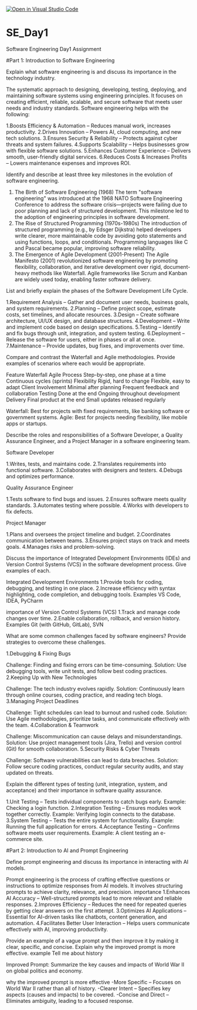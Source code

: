 [![Open in Visual Studio Code](https://classroom.github.com/assets/open-in-vscode-2e0aaae1b6195c2367325f4f02e2d04e9abb55f0b24a779b69b11b9e10269abc.svg)](https://classroom.github.com/online_ide?assignment_repo_id=18343832&assignment_repo_type=AssignmentRepo)
# SE_Day1
Software Engineering Day1 Assignment

#Part 1: Introduction to Software Engineering

Explain what software engineering is and discuss its importance in the technology industry.

The systematic approach to designing, developing, testing, deploying, and maintaining software systems using engineering principles.
It focuses on creating efficient, reliable, scalable, and secure software that meets user needs and industry standards. Software engineering helps with the following:

1.Boosts Efficiency & Automation – Reduces manual work, increases productivity.
2.Drives Innovation – Powers AI, cloud computing, and new tech solutions.
3.Ensures Security & Reliability – Protects against cyber threats and system failures.
4.Supports Scalability – Helps businesses grow with flexible software solutions.
5.Enhances Customer Experience – Delivers smooth, user-friendly digital services.
6.Reduces Costs & Increases Profits – Lowers maintenance expenses and improves ROI.

Identify and describe at least three key milestones in the evolution of software engineering.

1. The Birth of Software Engineering (1968)
The term "software engineering" was introduced at the 1968 NATO Software Engineering Conference to address the software crisis—projects were failing due to poor planning and lack of structured development.
This milestone led to the adoption of engineering principles in software development.
2. The Rise of Structured Programming (1970s-1980s)
The introduction of structured programming (e.g., by Edsger Dijkstra) helped developers write clearer, more maintainable code by avoiding goto statements and using functions, loops, and conditionals.
Programming languages like C and Pascal became popular, improving software reliability.
3. The Emergence of Agile Development (2001-Present)
The Agile Manifesto (2001) revolutionized software engineering by promoting flexibility, collaboration, and iterative development over rigid, document-heavy methods like Waterfall.
Agile frameworks like Scrum and Kanban are widely used today, enabling faster software delivery.

List and briefly explain the phases of the Software Development Life Cycle.

1.Requirement Analysis – Gather and document user needs, business goals, and system requirements.
2.Planning – Define project scope, estimate costs, set timelines, and allocate resources.
3.Design – Create software architecture, UI/UX design, and database structures.
4.Development – Write and implement code based on design specifications.
5.Testing – Identify and fix bugs through unit, integration, and system testing.
6.Deployment – Release the software for users, either in phases or all at once.
7.Maintenance – Provide updates, bug fixes, and improvements over time.

Compare and contrast the Waterfall and Agile methodologies. Provide examples of scenarios where each would be appropriate.

Feature	             Waterfall                                             Agile
Process	            Step-by-step, one phase at a time	              Continuous cycles (sprints)
Flexibility       	Rigid, hard to change                          	Flexible, easy to adapt
Client              Involvement	Minimal after planning	            Frequent feedback and collaboration
Testing	            Done at the end	                                Ongoing throughout development
Delivery	          Final product at the end	                      Small updates released regularly

Waterfall: Best for projects with fixed requirements, like banking software or government systems.
Agile: Best for projects needing flexibility, like mobile apps or startups.

Describe the roles and responsibilities of a Software Developer, a Quality Assurance Engineer, and a Project Manager in a software engineering team.

Software Developer     

1.Writes, tests, and maintains code.
2.Translates requirements into functional software.
3.Collaborates with designers and testers.
4.Debugs and optimizes performance.

Quality Assurance Engineer

1.Tests software to find bugs and issues.
2.Ensures software meets quality standards.
3.Automates testing where possible.
4.Works with developers to fix defects.

Project Manager

1.Plans and oversees the project timeline and budget.
2.Coordinates communication between teams.
3.Ensures project stays on track and meets goals.
4.Manages risks and problem-solving.

Discuss the importance of Integrated Development Environments (IDEs) and Version Control Systems (VCS) in the software development process. Give examples of each.

 Integrated Development Environments
 1.Provide tools for coding, debugging, and testing in one place.
 2.Increase efficiency with syntax highlighting, code completion, and debugging tools.
Examples
 VS Code, IDEA, PyCharm
 
 importance of Version Control Systems (VCS) 
 1.Track and manage code changes over time.
 2.Enable collaboration, rollback, and version history.
 Examples
 Git (with GitHub, GitLab), SVN
 
What are some common challenges faced by software engineers? Provide strategies to overcome these challenges.

1.Debugging & Fixing Bugs 

Challenge: Finding and fixing errors can be time-consuming.
Solution: Use debugging tools, write unit tests, and follow best coding practices.
2.Keeping Up with New Technologies 

Challenge: The tech industry evolves rapidly.
Solution: Continuously learn through online courses, coding practice, and reading tech blogs.
3.Managing Project Deadlines 

Challenge: Tight schedules can lead to burnout and rushed code.
Solution: Use Agile methodologies, prioritize tasks, and communicate effectively with the team.
4.Collaboration & Teamwork 

Challenge: Miscommunication can cause delays and misunderstandings.
Solution: Use project management tools (Jira, Trello) and version control (Git) for smooth collaboration.
5.Security Risks & Cyber Threats 

Challenge: Software vulnerabilities can lead to data breaches.
Solution: Follow secure coding practices, conduct regular security audits, and stay updated on threats.

Explain the different types of testing (unit, integration, system, and acceptance) and their importance in software quality assurance.

1.Unit Testing – Tests individual components to catch bugs early. Example: Checking a login function.
2.Integration Testing – Ensures modules work together correctly. Example: Verifying login connects to the database.
3.System Testing – Tests the entire system for functionality. Example: Running the full application for errors.
4.Acceptance Testing – Confirms software meets user requirements. Example: A client testing an e-commerce site.


#Part 2: Introduction to AI and Prompt Engineering


Define prompt engineering and discuss its importance in interacting with AI models.

Prompt engineering is the process of crafting effective questions or instructions to optimize responses from AI models.
It involves structuring prompts to achieve clarity, relevance, and precision.
 importance
1.Enhances AI Accuracy – Well-structured prompts lead to more relevant and reliable responses.
2.Improves Efficiency – Reduces the need for repeated queries by getting clear answers on the first attempt.
3.Optimizes AI Applications – Essential for AI-driven tasks like chatbots, content generation, and automation.
4.Facilitates Better User Interaction – Helps users communicate effectively with AI, improving productivity.

Provide an example of a vague prompt and then improve it by making it clear, specific, and concise. Explain why the improved prompt is more effective.
example
Tell me about history

Improved Prompt:
Summarize the key causes and impacts of World War II on global politics and economy.

 why the improved prompt is more effective
-More Specific – Focuses on World War II rather than all of history.
-Clearer Intent – Specifies key aspects (causes and impacts) to be covered.
-Concise and Direct – Eliminates ambiguity, leading to a focused response.
